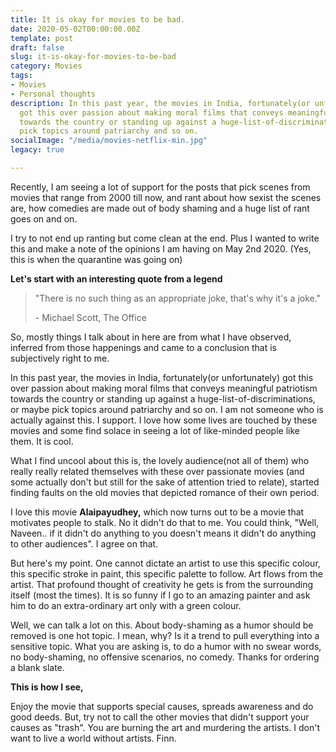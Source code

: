 ```yaml
---
title: It is okay for movies to be bad.
date: 2020-05-02T00:00:00.00Z
template: post
draft: false
slug: it-is-okay-for-movies-to-be-bad
category: Movies
tags:
- Movies
- Personal thoughts
description: In this past year, the movies in India, fortunately(or unfortunately)
  got this over passion about making moral films that conveys meaningful patriotism
  towards the country or standing up against a huge-list-of-discriminations, or maybe
  pick topics around patriarchy and so on.
socialImage: "/media/movies-netflix-min.jpg"
legacy: true

---
```

Recently, I am seeing a lot of support for the posts that pick scenes from movies that range from 2000 till now, and rant about how sexist the scenes are, how comedies are made out of body shaming and a huge list of rant goes on and on.

I try to not end up ranting but come clean at the end. Plus I wanted to write this and make a note of the opinions I am having on May 2nd 2020. (Yes, this is when the quarantine was going on)

**Let's start with an interesting quote from a legend**

> "There is no such thing as an appropriate joke, that's why it's a joke."
>
> \- Michael Scott, The Office

So, mostly things I talk about in here are from what I have observed, inferred from those happenings and came to a conclusion that is subjectively right to me.

In this past year, the movies in India, fortunately(or unfortunately) got this over passion about making moral films that conveys meaningful patriotism towards the country or standing up against a huge-list-of-discriminations, or maybe pick topics around patriarchy and so on. I am not someone who is actually against this. I support. I love how some lives are touched by these movies and some find solace in seeing a lot of like-minded people like them. It is cool.

What I find uncool about this is, the lovely audience(not all of them) who really really related themselves with these over passionate movies (and some actually don't but still for the sake of attention tried to relate), started finding faults on the old movies that depicted romance of their own period.

I love this movie **Alaipayudhey,** which now turns out to be a movie that motivates people to stalk. No it didn't do that to me. You could think, "Well, Naveen.. if it didn't do anything to you doesn't means it didn't do anything to other audiences". I agree on that. 

But here's my point. One cannot dictate an artist to use this specific colour, this specific stroke in paint, this specific palette to follow. Art flows from the artist. That profound thought of creativity he gets is from the surrounding itself (most the times). It is so funny if I go to an amazing painter and ask him to do an extra-ordinary art only with a green colour. 

Well, we can talk a lot on this. About body-shaming as a humor should be removed is one hot topic. I mean, why? Is it a trend to pull everything into a sensitive topic. What you are asking is, to do a humor with no swear words, no body-shaming, no offensive scenarios, no comedy.  Thanks for ordering a blank slate.

**This is how I see,**

Enjoy the movie that supports special causes, spreads awareness and do good deeds. But, try not to call the other movies that didn't support your causes as "trash". You are burning the art and murdering the artists. I don't want to live a world without artists. Finn.